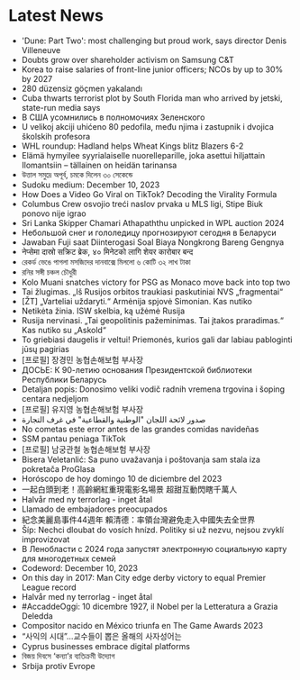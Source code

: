 # Latest News
-  'Dune: Part Two': most challenging but proud work, says director Denis Villeneuve
-  Doubts grow over shareholder activism on Samsung C&T
-  Korea to raise salaries of front-line junior officers; NCOs by up to 30% by 2027
-  280 düzensiz göçmen yakalandı
-  Cuba thwarts terrorist plot by South Florida man who arrived by jetski, state-run media says
-  В США усомнились в полномочиях Зеленского
-  U velikoj akciji uhićeno 80 pedofila, među njima i zastupnik i dvojica školskih profesora
-  WHL roundup: Hadland helps Wheat Kings blitz Blazers 6-2
-  Elämä hymyilee syyrialaiselle nuorelleparille, joka asettui hiljattain Ilomantsiin – tällainen on heidän tarinansa
-  উত্তাল সমুদ্রে অপূর্ব, চমকে দিলেন ৩০ সেকেন্ডে
-  Sudoku medium: December 10, 2023
-  How Does a Video Go Viral on TikTok? Decoding the Virality Formula
-  Columbus Crew osvojio treći naslov prvaka u MLS ligi, Stipe Biuk ponovo nije igrao
-  Sri Lanka Skipper Chamari Athapaththu unpicked in WPL auction 2024
-  Небольшой снег и гололедицу прогнозируют сегодня в Беларуси
-  Jawaban Fuji saat Diinterogasi Soal Biaya Nongkrong Bareng Gengnya
-  नेप्सेमा दास्रो सक्रिट ब्रेक, ४० मिनेटको लागि शेयर कारोबार बन्द
-  রেকর্ড ভেঙে পাগলা মসজিদের দানবাক্সে মিললো ৬ কোটি ৩২ লাখ টাকা
-  রনির সঙ্গী চঞ্চল চৌধুরী
-  Kolo Muani snatches victory for PSG as Monaco move back into top two
-  Tai žlugimas. „Iš Rusijos orbitos traukiasi paskutiniai NVS „fragmentai“
-  [ŽT] „Varteliai uždaryti.“ Armėnija spjovė Simonian. Kas nutiko
-  Netikėta žinia. ISW skelbia, ką užėmė Rusija
-  Rusija nervinasi. „Tai geopolitinis pažeminimas. Tai įtakos praradimas.“ Kas nutiko su „Askold“
-  To griebiasi daugelis ir veltui! Priemonės, kurios gali dar labiau pabloginti jūsų pagirias
-  [프로필] 장경민 농협손해보험 부사장
-  ДОСЬЕ: К 90-летию основания Президентской библиотеки Республики Беларусь
-  Detaljan popis: Donosimo veliki vodič radnih vremena trgovina i šoping centara nedjeljom
-  [프로필] 유지영 농협손해보험 부사장
-  صدور لائحة اللجان "الوطنية والقطاعية" في غرف التجارة
-  No cometas este error antes de las grandes comidas navideñas
-  SSM pantau peniaga TikTok
-  [프로필] 남궁관철 농협손해보험 부사장
-  Bisera Veletanlić: Sa puno uvažavanja i poštovanja sam stala iza pokretača ProGlasa
-  Horóscopo de hoy domingo 10 de diciembre del 2023
-  一起白頭到老！高齡網紅重現電影名場景 超甜互動閃瞎千萬人
-  Halvår med ny terrorlag - inget åtal
-  Llamado de embajadores preocupados
-  紀念美麗島事件44週年 賴清德：率領台灣避免走入中國失去全世界
-  Šíp: Nechci dloubat do vosích hnízd. Politiky si už nezvu, nejsou zvyklí improvizovat
-  В Ленобласти с 2024 года запустят электронную социальную карту для многодетных семей
-  Codeword: December 10, 2023
-  On this day in 2017: Man City edge derby victory to equal Premier League record
-  Halvår med ny terrorlag - inget åtal
-  #AccaddeOggi: 10 dicembre 1927, il Nobel per la Letteratura a Grazia Deledda
-  Compositor nacido en México triunfa en The Game Awards 2023
-  “사익의 시대”…교수들이 뽑은 올해의 사자성어는
-  Cyprus businesses embrace digital platforms
-  বিজয় দিবসে ‘কন্যা’র ব্যতিক্রমী উদ্যোগ
-  Srbija protiv Evrope
